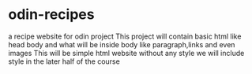 # odin-recipes
a recipe website for odin project
This project will contain basic html like head body and what will be inside body like paragraph,links and even images
This will be simple html website without any style we will include style in the later half of the course